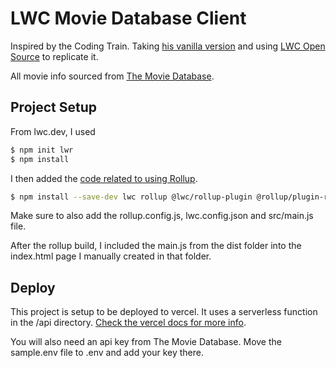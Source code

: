 # LWC Movie Database Client

Inspired by the Coding Train. Taking [his vanilla version](https://github.com/CodingGarden/intro-to-state) and using [LWC Open Source](https://lwc.dev) to replicate it.

All movie info sourced from [The Movie Database](https://www.themoviedb.org).

## Project Setup

From lwc.dev, I used

```bash
$ npm init lwr
$ npm install
```

I then added the [code related to using Rollup](https://lwc.dev/guide/install).

```bash
$ npm install --save-dev lwc rollup @lwc/rollup-plugin @rollup/plugin-replace
```

Make sure to also add the rollup.config.js, lwc.config.json and src/main.js file.

After the rollup build, I included the main.js from the dist folder into the index.html page I manually created in that folder.

## Deploy

This project is setup to be deployed to vercel. It uses a serverless function in the /api directory. [Check the vercel docs for more info](https://vercel.com/docs/concepts/functions/serverless-functions).

You will also need an api key from The Movie Database. Move the sample.env file to .env and add your key there.
